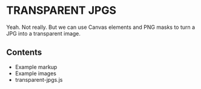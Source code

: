 # TRANSPARENT JPGS #

Yeah. Not really. But we can use Canvas elements and PNG masks to turn a JPG into a transparent image.

## Contents ##

* Example markup
* Example images
* transparent-jpgs.js
